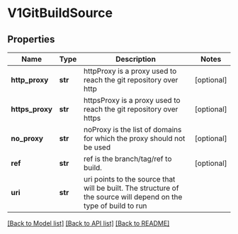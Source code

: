 # V1GitBuildSource

## Properties
Name | Type | Description | Notes
------------ | ------------- | ------------- | -------------
**http_proxy** | **str** | httpProxy is a proxy used to reach the git repository over http | [optional] 
**https_proxy** | **str** | httpsProxy is a proxy used to reach the git repository over https | [optional] 
**no_proxy** | **str** | noProxy is the list of domains for which the proxy should not be used | [optional] 
**ref** | **str** | ref is the branch/tag/ref to build. | [optional] 
**uri** | **str** | uri points to the source that will be built. The structure of the source will depend on the type of build to run | 

[[Back to Model list]](../README.md#documentation-for-models) [[Back to API list]](../README.md#documentation-for-api-endpoints) [[Back to README]](../README.md)


